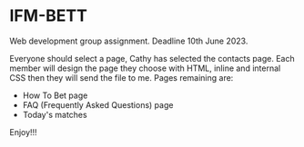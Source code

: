 # IFM-BETT
Web development group assignment. Deadline 10th June 2023.

Everyone should select a page, Cathy has selected the contacts page.
Each member will design the page they choose with HTML, inline and internal CSS then they will send the file to me.
Pages remaining are:
- How To Bet page
- FAQ (Frequently Asked Questions) page
- Today's matches

Enjoy!!!
